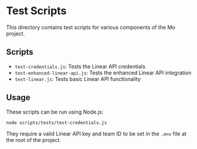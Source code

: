 # Test Scripts

This directory contains test scripts for various components of the Mo project.

## Scripts

- `test-credentials.js`: Tests the Linear API credentials
- `test-enhanced-linear-api.js`: Tests the enhanced Linear API integration
- `test-linear.js`: Tests basic Linear API functionality

## Usage

These scripts can be run using Node.js:

```bash
node scripts/tests/test-credentials.js
```

They require a valid Linear API key and team ID to be set in the `.env` file at the root of the project. 
